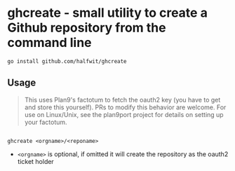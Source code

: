 # ghcreate - small utility to create a Github repository from the command line

`go install github.com/halfwit/ghcreate`

## Usage

> This uses Plan9's factotum to fetch the oauth2 key (you have to get and store this yourself). PRs to modify this behavior are welcome. For use on Linux/Unix, see the plan9port project for details on setting up your factotum.

```

ghcreate <orgname>/<reponame>

```

- `<orgname>` is optional, if omitted it will create the repository as the oauth2 ticket holder
